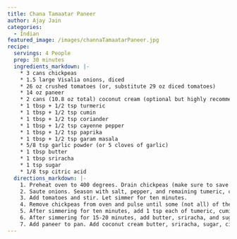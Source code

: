 ```yaml
---
title: Chana Tamaatar Paneer
author: Ajay Jain
categories:
  - Indian
featured_image: /images/channaTamaatarPaneer.jpg
recipe:
  servings: 4 People
  prep: 30 minutes
  ingredients_markdown: |-
    * 3 cans chickpeas
    * 1.5 large Visalia onions, diced
    * 26 oz crushed tomatoes (or, substitute 29 oz diced tomatoes)
    * 14 oz paneer
    * 2 cans (10.8 oz total) coconut cream (optional but highly recommended)
    * 1 tbsp + 1/2 tsp turmeric
    * 1 tbsp + 1/2 tsp cumin
    * 1 tbsp + 1/2 tsp coriander
    * 1 tbsp + 1/2 tsp cayenne pepper
    * 1 tbsp + 1/2 tsp paprika
    * 1 tbsp + 1/2 tsp garam masala
    * 5/8 tsp garlic powder (or 5 cloves of garlic)
    * 1 tbsp butter
    * 1 tbsp sriracha
    * 1 tsp sugar
    * 1/8 tsp citric acid
  directions_markdown: |-
    1. Preheat oven to 400 degrees. Drain chickpeas (make sure to save the chickpea water for aquafaba), rinse, and dry. Cover pan with oil, add chickpeas on top. Combine 1 tbsp each of tumeric, cumin, coriander, cayenne pepper, paprika, and garam masala into bowl. Add some of the spice mixture onto chickpeas, mix, and repeat three more times. Cook chickpeas for 10 to 15 minutes.
    2. Saute onions. Season with salt, pepper, and remaining tumeric, cumin, coriander, cayenne pepper, paprika, and garam masala. Cook for two minutes then add garlic. Saute until onions are caramelized and yellow.
    3. Add tomatoes and stir. Let simmer for ten minutes.
    4. Remove chickpeas from oven and pulse until some (not all) of the texture is removed.
    5. After simmering for ten minutes, add 1 tsp each of tumeric, cumin, coriander, cayenne pepper, paprika, and garam masala to the onion and tomato mixture. Then, add the chickpea blend to the pan, stir, and mash. Simmer for fifteen to twenty minutes. Stir and mash every other minute. While the curry is simmering, cut your paneer into cubes.
    6. After simmering for 15-20 minutes, add butter, sriracha, and sugar. Stir and taste. If the curry tastes like a pasta sauce, add more tumeric, cumin, coriander, cayenne, paprika and garam masala.
    7. Add paneer to pan. Add coconut cream butter, sriracha, sugar, citric acid. Set on low, mix, and let simmer for seven minutes. Serve.
---
```

